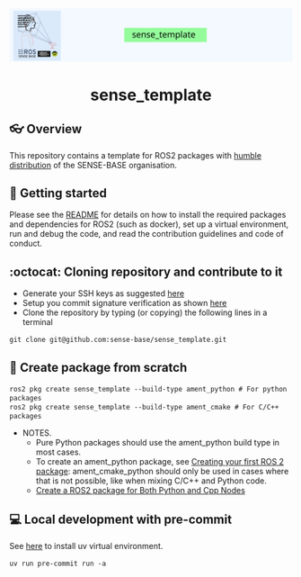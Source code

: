 <div style="text-align: center;" align="center">
  <img src="docs/figs/sense_template.svg" alt="" width="800"/>
  <h1> sense_template </h1>
</div>

## :eyeglasses: Overview
This repository contains a template for ROS2 packages with [humble distribution](https://docs.ros.org/en/rolling/Releases.html#list-of-distributions) of the SENSE-BASE organisation.


## :school_satchel: Getting started
Please see the [README](https://github.com/sense-base/.github/blob/main/profile/README.md) for details on how to install the required packages and dependencies for ROS2 (such as docker), set up a virtual environment, run and debug the code, and read the contribution guidelines and code of conduct.

## :octocat: Cloning repository and contribute to it
* Generate your SSH keys as suggested [here](https://docs.github.com/en/github/authenticating-to-github/generating-a-new-ssh-key-and-adding-it-to-the-ssh-agent)
* Setup you commit signature verification as shown [here](https://docs.github.com/en/authentication/managing-commit-signature-verification/about-commit-signature-verification#ssh-commit-signature-verification)
* Clone the repository by typing (or copying) the following lines in a terminal
```
git clone git@github.com:sense-base/sense_template.git
```

## :nut_and_bolt: Create package from scratch
```
ros2 pkg create sense_template --build-type ament_python # For python packages
ros2 pkg create sense_template --build-type ament_cmake # For C/C++ packages
```
* NOTES.
  * Pure Python packages should use the ament_python build type in most cases. 
  * To create an ament_python package, see [Creating your first ROS 2 package](https://docs.ros.org/en/humble/How-To-Guides/Ament-CMake-Python-Documentation.html#ament-cmake-python-user-documentation): ament_cmake_python should only be used in cases where that is not possible, like when mixing C/C++ and Python code.
  * [Create a ROS2 package for Both Python and Cpp Nodes](https://roboticsbackend.com/ros2-package-for-both-python-and-cpp-nodes)

## :computer: Local development with pre-commit
See [here](https://github.com/sense-base/.github/tree/main/profile#using-uv) to install uv virtual environment.
```
uv run pre-commit run -a
```

